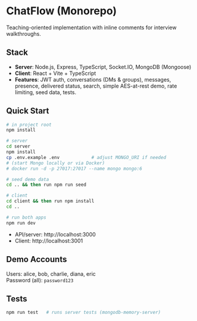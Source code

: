 # ChatFlow (Monorepo)

Teaching-oriented implementation with inline comments for interview walkthroughs.

## Stack

- **Server**: Node.js, Express, TypeScript, Socket.IO, MongoDB (Mongoose)
- **Client**: React + Vite + TypeScript
- **Features**: JWT auth, conversations (DMs & groups), messages, presence, delivered status,
  search, simple AES-at-rest demo, rate limiting, seed data, tests.

## Quick Start

```bash
# in project root
npm install

# server
cd server
npm install
cp .env.example .env            # adjust MONGO_URI if needed
# (start Mongo locally or via Docker)
# docker run -d -p 27017:27017 --name mongo mongo:6

# seed demo data
cd .. && then run npm run seed

# client
cd client && then run npm install
cd ..

# run both apps
npm run dev
```

- API/server: http://localhost:3000
- Client: http://localhost:3001

## Demo Accounts

Users: alice, bob, charlie, diana, eric  
Password (all): `password123`

## Tests

```bash
npm run test   # runs server tests (mongodb-memory-server)
```

